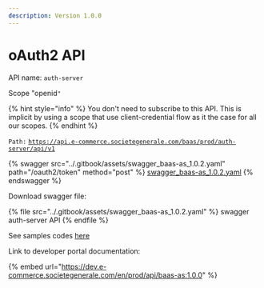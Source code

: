```yaml
---
description: Version 1.0.0
---
```


# oAuth2 API

API name: `auth-server`

Scope "openid`"`

{% hint style="info" %}
You don't need to subscribe to this API. This is implicit by using a scope that use client-credential flow as it the case for all our scopes.&#x20;
{% endhint %}

`Path:` [`https://api.e-commerce.societegenerale.com/baas/prod/auth-server/api/v1`](https://api.e-commerce.societegenerale.com/baas/prod/auth-server/api/v1)

{% swagger src="../.gitbook/assets/swagger_baas-as_1.0.2.yaml" path="/oauth2/token" method="post" %}
[swagger_baas-as_1.0.2.yaml](../.gitbook/assets/swagger_baas-as_1.0.2.yaml)
{% endswagger %}

Download swagger file:

{% file src="../.gitbook/assets/swagger_baas-as_1.0.2.yaml" %}
swagger auth-server API
{% endfile %}

See samples codes [here](../integration-guides/integrations-modes/direct/#authentication-and-authorization)

Link to developer portal documentation:

{% embed url="https://dev.e-commerce.societegenerale.com/en/prod/api/baas-as:1.0.0" %}
